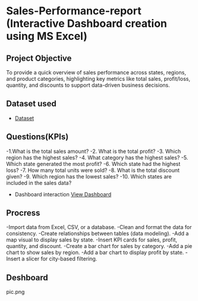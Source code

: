 # Sales-Performance-report (Interactive Dashboard creation using MS Excel)

## Project Objective
To provide a quick overview of sales performance across states, regions, and product categories, highlighting key metrics like total sales, profit/loss, quantity, and discounts to support data-driven business decisions.
## Dataset used 
- <a href="https://github.com/Uma160803/Sales-Performance-report/blob/main/Sample%20-%20Superstore_new1.xlsx">Dataset</a>
## Questions(KPIs)
-1.What is the total sales amount?
-2. What is the total profit?
-3. Which region has the highest sales?
-4. What category has the highest sales?
-5. Which state generated the most profit?
-6. Which state had the highest loss?
-7. How many total units were sold?
-8. What is the total discount given?
-9. Which region has the lowest sales?
-10. Which states are included in the sales data?
- Dashboard interaction <a href="https://github.com/Uma160803/Sales-Performance-report/commit/7e214aa307551cc3b2f3db77f898e1732b46b3fc">View Dashboard</a>
## Procress
-Import data from Excel, CSV, or a database.
-Clean and format the data for consistency.
-Create relationships between tables (data modeling).
-Add a map visual to display sales by state.
-Insert KPI cards for sales, profit, quantity, and discount.
-Create a bar chart for sales by category.
-Add a pie chart to show sales by region.
-Add a bar chart to display profit by state.
-Insert a slicer for city-based filtering.
## Deshboard
pic.png


